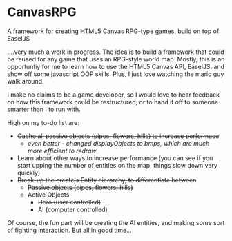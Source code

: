 CanvasRPG
=========

A framework for creating HTML5 Canvas RPG-type games, build on top of EaselJS

....very much a work in progress. The idea is to build a framework that could be reused for any game that uses an RPG-style world map. Mostly, this is an opportuntiy for me to learn how to use the HTML5 Canvas API, EaselJS, and show off some javascript OOP skills. Plus, I just love watching the mario guy walk around.

I make no claims to be a game developer, so I would love to hear feedback on how this framework could be restructured, or to hand it off to someone smarter than I to run with.

High on my to-do list are:
* ~~Cache all passive objects (pipes, flowers, hills) to increase performace~~
  * *even better - changed displayObjects to bmps, which are much more efficient to redraw*
* Learn about other ways to increase performance (you can see if you start upping the number of entities on the map, things slow down very quickly)
* ~~Break-up the createjs.Entity hierarchy, to differentiate between~~
  * ~~Passive objects (pipes, flowers, hills)~~
  * ~~Active Objects~~
    * ~~Hero (user controlled)~~
    * AI (computer controlled)

Of course, the fun part will be creating the AI entities, and making some sort of fighting interaction. But all in good time...
